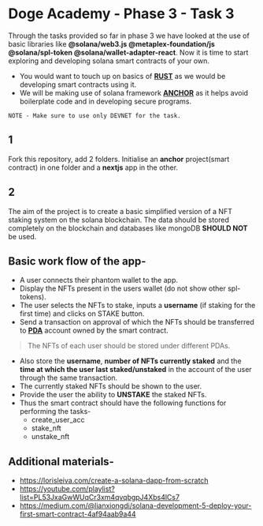 
# Doge Academy - Phase 3 - Task 3
Through the tasks provided so far in phase 3 we have looked at the use of basic libraries like **@solana/web3.js @metaplex-foundation/js @solana/spl-token @solana/wallet-adapter-react**. Now it is time to start exploring and developing solana smart contracts of your own.
* You would want to touch up on basics of [**RUST**](https://youtu.be/-AAtfPHEMbA) as we would be developing smart contracts using it.
* We will be making use of solana framework [**ANCHOR**](https://www.anchor-lang.com/) as it helps avoid boilerplate code and in developing secure programs.
 ```
NOTE - Make sure to use only DEVNET for the task.
```

## 1
Fork this repository, add 2 folders. Initialise an **anchor** project(smart contract) in one folder and a **nextjs** app in the other.

## 2
The aim of the project is to create a basic simplified version of a NFT staking system on the solana blockchain.  The data should be stored completely on the blockchain and databases like mongoDB **SHOULD NOT** be used.

## Basic work flow of the app-
 * A user connects their phantom wallet to the app.
 * Display the NFTs present in the users wallet (do not show other spl-tokens).
 * The user selects the NFTs to stake, inputs a **username** (if staking for the first time)   and clicks on STAKE button.
 * Send a transaction on approval of which the NFTs should be transferred  to  **[PDA](https://solanacookbook.com/core-concepts/pdas.html)** account owned by the smart contract.
>  The NFTs of each user should be stored under different PDAs.
 * Also store the **username**, **number of NFTs currently staked** and the **time at which the user last staked/unstaked** in the account of the user through the same transaction.
 * The currently staked NFTs should be shown to the user.
 * Provide the user the ability to **UNSTAKE** the staked NFTs.
 * Thus the smart contract should have the following functions for performing the tasks-	
	* create_user_acc
	* stake_nft
	* unstake_nft
## Additional materials-
 * https://lorisleiva.com/create-a-solana-dapp-from-scratch
 * https://youtube.com/playlist?list=PL53JxaGwWUqCr3xm4qvqbgpJ4Xbs4lCs7
 * https://medium.com/@lianxiongdi/solana-development-5-deploy-your-first-smart-contract-4af94aab9a44

